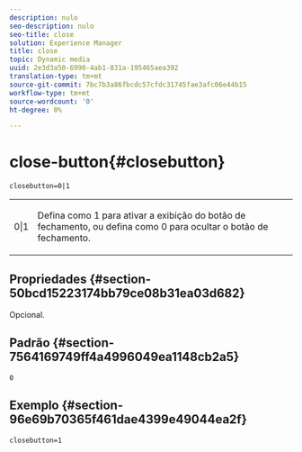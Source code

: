 ```yaml
---
description: nulo
seo-description: nulo
seo-title: close
solution: Experience Manager
title: close
topic: Dynamic media
uuid: 2e3d3a50-6990-4ab1-831a-195465aea392
translation-type: tm+mt
source-git-commit: 7bc7b3a86fbcdc57cfdc31745fae3afc06e44b15
workflow-type: tm+mt
source-wordcount: '0'
ht-degree: 0%

---
```



# close-button{#closebutton}

`closebutton=0|1`

<table id="table_9B98C97485DD4DEB8A6ECBCE8DF6B886"> 
 <tbody> 
  <tr> 
   <td colname="col1"> <p> <span class="codeph"> 0|1  </span> </p> </td> 
   <td colname="col2"> <p> Defina como <span class="codeph"> 1</span> para ativar a exibição do botão de fechamento, ou defina como <span class="codeph"> 0</span> para ocultar o botão de fechamento. </p> </td> 
  </tr> 
 </tbody> 
</table>

## Propriedades {#section-50bcd15223174bb79ce08b31ea03d682}

Opcional.

## Padrão {#section-7564169749ff4a4996049ea1148cb2a5}

`0`

## Exemplo {#section-96e69b70365f461dae4399e49044ea2f}

`closebutton=1`
